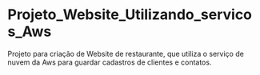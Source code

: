 # Projeto_Website_Utilizando_servicos_Aws
Projeto para criação de Website de restaurante, que utiliza o serviço de nuvem da Aws para guardar cadastros de clientes e contatos.
